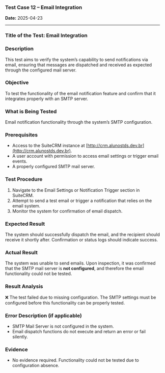 ### **Test Case 12 – Email Integration**

**Date:** 2025-04-23

---

### **Title of the Test:** Email Integration

### **Description**

This test aims to verify the system’s capability to send notifications via email, ensuring that messages are dispatched and received as expected through the configured mail server.

### **Objective**

To test the functionality of the email notification feature and confirm that it integrates properly with an SMTP server.

### **What is Being Tested**

Email notification functionality through the system’s SMTP configuration.

### **Prerequisites**

- Access to the SuiteCRM instance at [http://crm.alunostds.dev.br](http://crm.alunostds.dev.br).
- A user account with permission to access email settings or trigger email events.
- A properly configured SMTP mail server.

### **Test Procedure**

1. Navigate to the Email Settings or Notification Trigger section in SuiteCRM.
2. Attempt to send a test email or trigger a notification that relies on the email system.
3. Monitor the system for confirmation of email dispatch.

### **Expected Result**

The system should successfully dispatch the email, and the recipient should receive it shortly after. Confirmation or status logs should indicate success.

### **Actual Result**

The system was unable to send emails. Upon inspection, it was confirmed that the SMTP mail server is **not configured**, and therefore the email functionality could not be tested.

### **Result Analysis**

❌ The test failed due to missing configuration. The SMTP settings must be configured before this functionality can be properly tested.

### **Error Description (if applicable)**

- SMTP Mail Server is not configured in the system.
- Email dispatch functions do not execute and return an error or fail silently.

### **Evidence**

- No evidence required. Functionality could not be tested due to configuration absence.